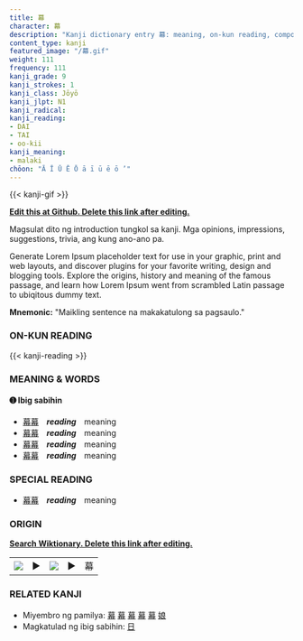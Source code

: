 ```yaml
---
title: 幕
character: 幕
description: "Kanji dictionary entry 幕: meaning, on-kun reading, compounds, origin, related kanji"
content_type: kanji
featured_image: "/幕.gif"
weight: 111
frequency: 111
kanji_grade: 9
kanji_strokes: 1
kanji_class: Jōyō
kanji_jlpt: N1
kanji_radical: 
kanji_reading: 
- DAI
- TAI
- oo-kii
kanji_meaning:
- malaki
chōon: "Ā Ī Ū Ē Ō ā ī ū ē ō ’"
---
```

[//]: # (Don't edit the line below. Kanji animated GIF code is automatically generated.)
{{< kanji-gif >}}

[//]: # (Edit below this line.)

**[Edit this at Github. Delete this link after editing.](https://github.com/tim0g/tim/tree/main/content/kanji/幕/index.md)**

Magsulat dito ng introduction tungkol sa kanji. Mga opinions, impressions, suggestions, trivia, ang kung ano-ano pa.

Generate Lorem Ipsum placeholder text for use in your graphic, print and web layouts, and discover plugins for your favorite writing, design and blogging tools. Explore the origins, history and meaning of the famous passage, and learn how Lorem Ipsum went from scrambled Latin passage to ubiqitous dummy text.
 
**Mnemonic:** "Maikling sentence na makakatulong sa pagsaulo."

### ON-KUN READING

[//]: # (Don't edit the line below. ON-KUN READING code is automatically generated.)
{{< kanji-reading >}}

### MEANING & WORDS

#### ➊ **Ibig sabihin**
  - [幕](../幕)[幕](../幕)　***reading***　meaning
  - [幕](../幕)[幕](../幕)　***reading***　meaning
  - [幕](../幕)[幕](../幕)　***reading***　meaning
  - [幕](../幕)[幕](../幕)　***reading***　meaning

### SPECIAL READING
  - [幕](../幕)[幕](../幕)　***reading***　meaning

### ORIGIN

**[Search Wiktionary. Delete this link after editing.](https://wiktionary.org/wiki/幕)**
<table class="kanji-table"><tr><td>
<img src="60px-幕-bronze.svg.png">
</td><td>▶</td><td>
<img src="60px-幕-oracle.svg.png">
</td><td>▶</td>
<td class="kanji-origin">幕</td>
</tr></table>

### RELATED KANJI
- Miyembro ng pamilya: [幕](../幕) [幕](../幕) [幕](../幕) [幕](../幕) [幕](../幕) [娘](../娘)
- Magkatulad ng ibig sabihin: [日](../日)
